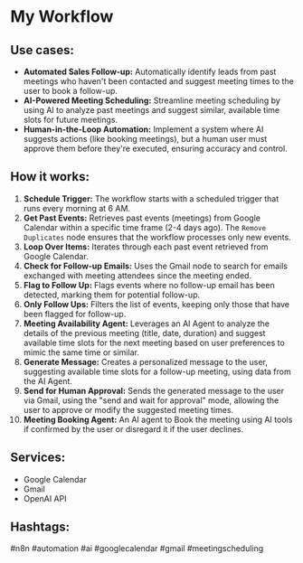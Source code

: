 # My Workflow

## Use cases:

- **Automated Sales Follow-up:** Automatically identify leads from past meetings who haven't been contacted and suggest meeting times to the user to book a follow-up.
- **AI-Powered Meeting Scheduling:** Streamline meeting scheduling by using AI to analyze past meetings and suggest similar, available time slots for future meetings.
- **Human-in-the-Loop Automation:** Implement a system where AI suggests actions (like booking meetings), but a human user must approve them before they're executed, ensuring accuracy and control.

## How it works:

1. **Schedule Trigger:** The workflow starts with a scheduled trigger that runs every morning at 6 AM.
2. **Get Past Events:** Retrieves past events (meetings) from Google Calendar within a specific time frame (2-4 days ago). The `Remove Duplicates` node ensures that the workflow processes only new events.
3. **Loop Over Items:** Iterates through each past event retrieved from Google Calendar.
4. **Check for Follow-up Emails:** Uses the Gmail node to search for emails exchanged with meeting attendees since the meeting ended.
5. **Flag to Follow Up:** Flags events where no follow-up email has been detected, marking them for potential follow-up.
6. **Only Follow Ups:** Filters the list of events, keeping only those that have been flagged for follow-up.
7. **Meeting Availability Agent:** Leverages an AI Agent to analyze the details of the previous meeting (title, date, duration) and suggest available time slots for the next meeting based on user preferences to mimic the same time or similar.
8. **Generate Message:** Creates a personalized message to the user, suggesting available time slots for a follow-up meeting, using data from the AI Agent.
9. **Send for Human Approval:** Sends the generated message to the user via Gmail, using the "send and wait for approval" mode, allowing the user to approve or modify the suggested meeting times.
10. **Meeting Booking Agent:**  An AI agent to Book the meeting using AI tools if confirmed by the user or disregard it if the user declines.

## Services:

- Google Calendar
- Gmail
- OpenAI API

## Hashtags:

#n8n #automation #ai #googlecalendar #gmail #meetingscheduling
